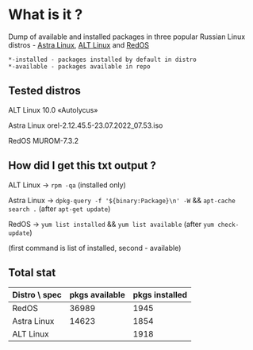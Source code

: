 # What is it ? 

Dump of available and installed packages in three popular Russian Linux distros - [Astra Linux](https://wikipedia.org/wiki/Astra_Linux), [ALT Linux](https://wikipedia.org/wiki/ALT_Linux) and [RedOS](https://ru.wikipedia.org/wiki/РЕД_ОС)


```
*-installed - packages installed by default in distro
*-available - packages available in repo
```

## Tested distros

ALT Linux 10.0 «Autolycus»

Astra Linux orel-2.12.45.5-23.07.2022_07.53.iso

RedOS MUROM-7.3.2

## How did I get this txt output ?

ALT Linux -> `rpm -qa` (installed only)

Astra Linux -> `dpkg-query -f '${binary:Package}\n' -W` && `apt-cache search .` (after `apt-get update`)

RedOS -> `yum list installed` && `yum list available` (after `yum check-update`)

(first command is list of installed, second - available)

## Total stat

| Distro \ spec  | pkgs available | pkgs installed |
|----------------|----------------|----------------|
| RedOS          | 36989          | 1945           |
| Astra Linux    | 14623          | 1854           |
| ALT Linux      |                | 1918           |


